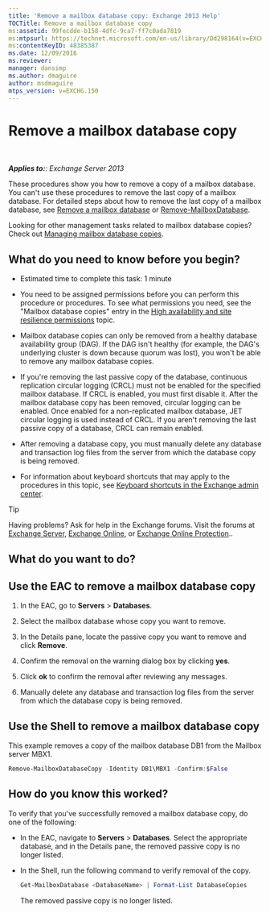 ```yaml
---
title: 'Remove a mailbox database copy: Exchange 2013 Help'
TOCTitle: Remove a mailbox database copy
ms:assetid: 99fecdde-b158-4dfc-9ca7-ff7c0ada7819
ms:mtpsurl: https://technet.microsoft.com/en-us/library/Dd298164(v=EXCHG.150)
ms:contentKeyID: 48385387
ms.date: 12/09/2016
ms.reviewer: 
manager: dansimp
ms.author: dmaguire
author: msdmaguire
mtps_version: v=EXCHG.150
---
```


# Remove a mailbox database copy

 

_**Applies to:**: Exchange Server 2013_

These procedures show you how to remove a copy of a mailbox database. You can't use these procedures to remove the last copy of a mailbox database. For detailed steps about how to remove the last copy of a mailbox database, see [Remove a mailbox database](manage-mailbox-databases-in-exchange-2013-exchange-2013-help.md) or [Remove-MailboxDatabase](https://technet.microsoft.com/en-us/library/aa997931\(v=exchg.150\)).

Looking for other management tasks related to mailbox database copies? Check out [Managing mailbox database copies](managing-mailbox-database-copies-exchange-2013-help.md).

## What do you need to know before you begin?

  - Estimated time to complete this task: 1 minute

  - You need to be assigned permissions before you can perform this procedure or procedures. To see what permissions you need, see the "Mailbox database copies" entry in the [High availability and site resilience permissions](high-availability-and-site-resilience-permissions-exchange-2013-help.md) topic.

  - Mailbox database copies can only be removed from a healthy database availability group (DAG). If the DAG isn't healthy (for example, the DAG's underlying cluster is down because quorum was lost), you won't be able to remove any mailbox database copies.

  - If you're removing the last passive copy of the database, continuous replication circular logging (CRCL) must not be enabled for the specified mailbox database. If CRCL is enabled, you must first disable it. After the mailbox database copy has been removed, circular logging can be enabled. Once enabled for a non-replicated mailbox database, JET circular logging is used instead of CRCL. If you aren't removing the last passive copy of a database, CRCL can remain enabled.

  - After removing a database copy, you must manually delete any database and transaction log files from the server from which the database copy is being removed.

  - For information about keyboard shortcuts that may apply to the procedures in this topic, see [Keyboard shortcuts in the Exchange admin center](keyboard-shortcuts-in-the-exchange-admin-center-2013-help.md).

> [!TIP]
> Having problems? Ask for help in the Exchange forums. Visit the forums at <A href="https://go.microsoft.com/fwlink/p/?linkid=60612">Exchange Server</A>, <A href="https://go.microsoft.com/fwlink/p/?linkid=267542">Exchange Online</A>, or <A href="https://go.microsoft.com/fwlink/p/?linkid=285351">Exchange Online Protection</A>..

## What do you want to do?

## Use the EAC to remove a mailbox database copy

1. In the EAC, go to **Servers** \> **Databases**.

2. Select the mailbox database whose copy you want to remove.

3. In the Details pane, locate the passive copy you want to remove and click **Remove**.

4. Confirm the removal on the warning dialog box by clicking **yes**.

5. Click **ok** to confirm the removal after reviewing any messages.

6. Manually delete any database and transaction log files from the server from which the database copy is being removed.

## Use the Shell to remove a mailbox database copy

This example removes a copy of the mailbox database DB1 from the Mailbox server MBX1.

```powershell
Remove-MailboxDatabaseCopy -Identity DB1\MBX1 -Confirm:$False
```

## How do you know this worked?

To verify that you've successfully removed a mailbox database copy, do one of the following:

  - In the EAC, navigate to **Servers** \> **Databases**. Select the appropriate database, and in the Details pane, the removed passive copy is no longer listed.

  - In the Shell, run the following command to verify removal of the copy.

    ```powershell
    Get-MailboxDatabase <DatabaseName> | Format-List DatabaseCopies
    ```

    The removed passive copy is no longer listed.
